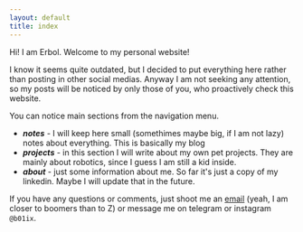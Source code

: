 ```yaml
---
layout: default
title: index
---
```

Hi! I am Erbol. Welcome to my personal website! 

I know it seems quite outdated, but I decided to put everything here rather than posting in other social medias. Anyway I am not seeking any attention, so my posts will be noticed by only those of you, who proactively check this website.

You can notice main sections from the navigation menu.

- ***notes*** - I will keep here small (somethimes maybe big, if I am not lazy) notes about everything. This is basically my blog
- ***projects*** - in this section I will write about my own pet projects. They are mainly about robotics, since I guess I am still a kid inside. 
- ***about*** - just some information about me. So far it's just a copy of my linkedin. Maybe I will update that in the future.


If you have any questions or comments, just shoot me an <a href="mailto:mail@erbol.me">email</a> (yeah, I am closer to boomers than to Z) or message me on telegram or instagram `@b01ix`.
